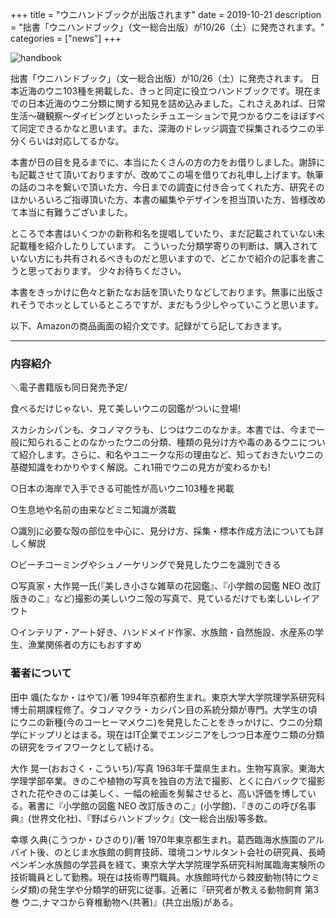 +++
title = "ウニハンドブックが出版されます"
date = 2019-10-21
description = "拙書「ウニハンドブック」（文一総合出版）が10/26（土）に発売されます。"
categories = ["news"]
+++

![handbook](images/2019-10-21_uni-handbook.png)

拙書「ウニハンドブック」（文一総合出版）が10/26（土）に発売されます。
日本近海のウニ103種を掲載した、きっと同定に役立つハンドブックです。現在までの日本近海のウニ分類に関する知見を詰め込みました。これさえあれば、日常生活〜磯観察〜ダイビングといったシチュエーションで見つかるウニをほぼすべて同定できるかなと思います。また、深海のドレッジ調査で採集されるウニの半分くらいは対応してるかな。

<!--more-->

本書が日の目を見るまでに、本当にたくさんの方の力をお借りしました。謝辞にも記載させて頂いておりますが、改めてこの場を借りてお礼申し上げます。執筆の話のコネを繋いで頂いた方、今日までの調査に付き合ってくれた方、研究そのほかいろいろご指導頂いた方、本書の編集やデザインを担当頂いた方、皆様改めて本当に有難うございました。

ところで本書はいくつかの新称和名を提唱していたり、まだ記載されていない未記載種を紹介したりしています。
こういった分類学寄りの判断は、購入されていない方にも共有されるべきものだと思いますので、どこかで紹介の記事を書こうと思っております。
少々お待ちください。

本書をきっかけに色々と新たなお話を頂いたりなどしております。無事に出版されそうでホッとしているところですが、まだもう少しやっていこうと思います。

以下、Amazonの商品画面の紹介文です。記録がてら記しておきます。

<hr size="10px">

### 内容紹介

＼電子書籍版も同日発売予定/

食べるだけじゃない、見て美しいウニの図鑑がついに登場!

スカシカシパンも、タコノマクラも、じつはウニのなかま。本書では、今まで一般に知られることのなかったウニの分類、種類の見分け方や毒のあるウニについて紹介します。さらに、和名やユニークな形の理由など、知っておきたいウニの基礎知識をわかりやすく解説。これ1冊でウニの見方が変わるかも!

○日本の海岸で入手できる可能性が高いウニ103種を掲載

○生息地や名前の由来などミニ知識が満載

○識別に必要な殻の部位を中心に、見分け方、採集・標本作成方法についても詳しく解説

○ビーチコーミングやシュノーケリングで発見したウニを識別できる

○写真家・大作晃一氏(『美しき小さな雑草の花図鑑』、『小学館の図鑑 NEO 改訂版きのこ』など)撮影の美しいウニ殻の写真で、見ているだけでも楽しいレイアウト

○インテリア・アート好き、ハンドメイド作家、水族館・自然施設、水産系の学生、漁業関係者の方にもおすすめ

### 著者について

田中 颯(たなか・はやて)/著
1994年京都府生まれ。東京大学大学院理学系研究科博士前期課程修了。タコノマクラ・カシパン目の系統分類が専門。大学生の頃にウニの新種(今のコーヒーマメウニ)を発見したことをきっかけに、ウニの分類学にドップリとはまる。現在はIT企業でエンジニアをしつつ日本産ウニ類の分類の研究をライフワークとして続ける。

大作 晃一(おおさく・こういち)/写真
1963年千葉県生まれ。生物写真家。東海大学理学部卒業。きのこや植物の写真を独自の方法で撮影、とくに白バックで撮影された花やきのこは美しく、一幅の絵画を髣髴させると、高い評価を博している。著書に『小学館の図鑑 NEO 改訂版きのこ』(小学館)、『きのこの呼び名事典』(世界文化社)、『野ばらハンドブック』(文一総合出版)等多数。

幸塚 久典(こうつか・ひさのり)/著
1970年東京都生まれ。葛西臨海水族園のアルバイト後、のとじま水族館の飼育技師、環境コンサルタント会社の研究員、長崎ペンギン水族館の学芸員を経て、東京大学大学院理学系研究科附属臨海実験所の技術職員として勤務。現在は技術専門職員。水族館時代から棘皮動物(特にウミシダ類)の発生学や分類学的研究に従事。近著に『研究者が教える動物飼育 第3巻 ウニ,ナマコから脊椎動物へ(共著)』(共立出版)がある。
